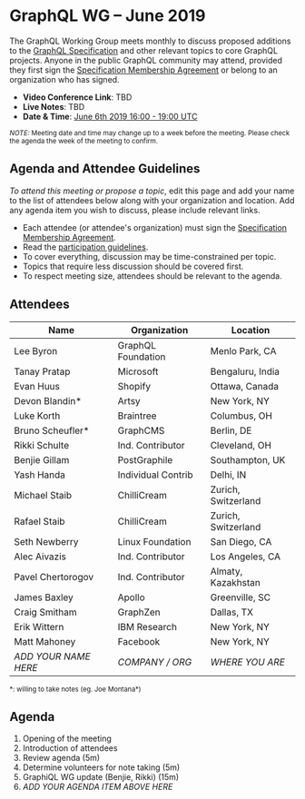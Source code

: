 # GraphQL WG – June 2019

The GraphQL Working Group meets monthly to discuss proposed additions to the
[GraphQL Specification](https://github.com/graphql/graphql-spec) and other
relevant topics to core GraphQL projects. Anyone in the public GraphQL
community may attend, provided they first sign the [Specification Membership Agreement](https://github.com/graphql/foundation) or belong to an organization who has signed.

- **Video Conference Link**: TBD
- **Live Notes**: TBD
- **Date & Time**: [June 6th 2019 16:00 - 19:00 UTC](https://www.timeanddate.com/worldclock/meetingdetails.html?year=2019&month=6&day=6&hour=16&min=0&sec=0&p1=224&p2=179&p3=136&p4=37&p5=239&p6=101&p7=152)

<small>*NOTE:* Meeting date and time may change up to a week before the meeting.
Please check the agenda the week of the meeting to confirm.</small>


## Agenda and Attendee Guidelines

*To attend this meeting or propose a topic*, edit this page and add your name
to the list of attendees below along with your organization and location. Add any agenda item you wish to discuss, please include relevant links.

- Each attendee (or attendee's organization) must sign the [Specification Membership Agreement](https://github.com/graphql/foundation).
- Read the [participation guidelines](../README.md#participation-guidelines).
- To cover everything, discussion may be time-constrained per topic.
- Topics that require less discussion should be covered first.
- To respect meeting size, attendees should be relevant to the agenda.


## Attendees

Name                 | Organization       | Location
-------------------- | ------------------ | ----------------------
Lee Byron            | GraphQL Foundation | Menlo Park, CA
Tanay Pratap         | Microsoft          | Bengaluru, India
Evan Huus            | Shopify            | Ottawa, Canada
Devon Blandin*       | Artsy              | New York, NY
Luke Korth           | Braintree          | Columbus, OH
Bruno Scheufler\*    | GraphCMS           | Berlin, DE
Rikki Schulte        | Ind. Contributor   | Cleveland, OH
Benjie Gillam        | PostGraphile       | Southampton, UK
Yash Handa           | Individual Contrib | Delhi, IN
Michael Staib        | ChilliCream        | Zurich, Switzerland
Rafael Staib         | ChilliCream        | Zurich, Switzerland
Seth Newberry        | Linux Foundation   | San Diego, CA
Alec Aivazis         | Ind. Contributor   | Los Angeles, CA
Pavel Chertorogov    | Ind. Contributor   | Almaty, Kazakhstan
James Baxley         | Apollo             | Greenville, SC
Craig Smitham        | GraphZen           | Dallas, TX
Erik Wittern         | IBM Research       | New York, NY
Matt Mahoney         | Facebook           | New York, NY
*ADD YOUR NAME HERE* | *COMPANY / ORG*    | *WHERE YOU ARE*

<small>\*: willing to take notes (eg. Joe Montana\*)</small>


## Agenda

1. Opening of the meeting
1. Introduction of attendees
1. Review agenda (5m)
1. Determine volunteers for note taking (5m)
1. GraphiQL WG update (Benjie, Rikki) (15m)
1. *ADD YOUR AGENDA ITEM ABOVE HERE*
